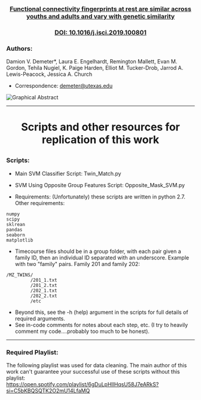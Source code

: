 ### <p align="center">[**Functional connectivity fingerprints at rest are similar across youths and adults and vary with genetic similarity**](http://www.sciencedirect.com/science/article/pii/S2589004219305474)</p>
### <p align="center">[DOI: 10.1016/j.isci.2019.100801](https://doi.org/10.1016/j.isci.2019.100801)</p>


### Authors:
Damion V. Demeter*, Laura E. Engelhardt, Remington Mallett, Evan M. Gordon, Tehila Nugiel, K. Paige Harden, Elliot M. Tucker-Drob, Jarrod A. Lewis-Peacock, Jessica A. Church
* Correspondence: demeter@utexas.edu

![Graphical Abstract](https://ars.els-cdn.com/content/image/1-s2.0-S2589004219305474-fx1_lrg.jpg)

---
# <p align="center">**Scripts and other resources for replication of this work**</p>   

### Scripts:
- Main SVM Classifier Script: Twin_Match.py   
- SVM Using Opposite Group Features Script: Opposite_Mask_SVM.py   

- Requirements: (Unfortunately) these scripts are written in python 2.7. Other requirements:
```
numpy
scipy
sklrean
pandas
seaborn
matplotlib
```
- Timecourse files should be in a group folder, with each pair given a family ID, then an individual ID separated with an underscore. Example with two "family" pairs. Family 201 and family 202:
```
/MZ_TWINS/
         /201_1.txt
         /201_2.txt
         /202_1.txt
         /202_2.txt
         /etc
```
- Beyond this, see the -h (help) argument in the scripts for full details of required arguments. 
- See in-code comments for notes about each step, etc. (I try to heavily comment my code....probably too much to be honest).

---
### Required Playlist:
The following playlist was used for data cleaning. The main author of this work can't guarantee your successful use of these scripts without this playlist:   
https://open.spotify.com/playlist/6gDuLpHIlHqsU58J7eARkS?si=C5bKBQSQTK2O2mU14LfaMQ



